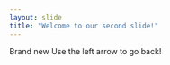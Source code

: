 ```yaml
---
layout: slide
title: "Welcome to our second slide!"
---
```

Brand new
Use the left arrow to go back!
